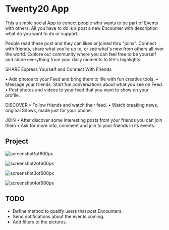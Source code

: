 # Twenty20 App

This a simple social App to conect people who wants to be part of Events with others,
All you have to do is a post a new Encounter with description what do you want to do or support.

People read these post and they can likes or joined thru "joins".
Connect with friends, share what you’re up to, or see what's new from others all over the world. 
Explore our community where you can feel free to be yourself and share everything from your daily moments to life's highlights.

SHARE
Express Yourself and Connect With Friends

• Add photos to your Feed and bring them to life with fun creative tools.
• Message your friends. Start fun conversations about what you see on Feed.
• Post photos and videos to your feed that you want to show on your profile.

DISCOVER
• Follow friends and watch their feed.
• Watch breaking news, original Shows, made just for your phone.

JOIN
• After discover some interesting posts from your friends you can join them
• Ask for more info, comment and join to your friends in its events.

<h2> Project </h2>

![screenshot1of600px](https://user-images.githubusercontent.com/8498715/90202243-c8b58080-dda2-11ea-8149-e49026301207.png)

![screenshot2of600px](https://user-images.githubusercontent.com/8498715/90202256-d4a14280-dda2-11ea-88a6-1779fde3a83f.png)

![screenshot3of600px](https://user-images.githubusercontent.com/8498715/90202276-e1259b00-dda2-11ea-962e-f6255d900aa4.png)

![screenshot4of600px](https://user-images.githubusercontent.com/8498715/90202290-ed115d00-dda2-11ea-8139-31e39c942684.png)

<h2> TODO </h2>

- Define method to qualify users that post Encounters.
- Send notifications about the events coming.
- Add filters to the pictures.
